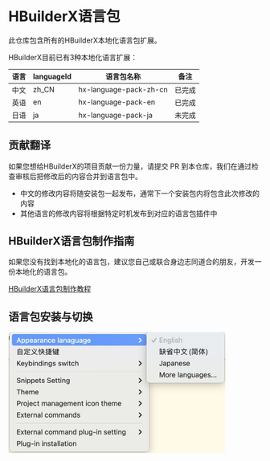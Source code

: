 # HBuilderX语言包

此仓库包含所有的HBuilderX本地化语言包扩展。

HBuilderX目前已有3种本地化语言扩展：

|语言	|languageId	| 语言包名称			| 备注	|
|--		|--			| --					| --	|
|中文	|zh_CN		| hx-language-pack-zh-cn| 已完成|
|英语	|en			|hx-language-pack-en	| 已完成|
|日语	|ja			|hx-language-pack-ja	|未完成	|


## 贡献翻译
 
如果您想给HBuilderX的项目贡献一份力量，请提交 PR 到本仓库，我们在通过检查审核后把修改后的内容合并到语言包中。
 
- 中文的修改内容将随安装包一起发布，通常下一个安装包内将包含此次修改的内容
- 其他语言的修改内容将根据特定时机发布到对应的语言包插件中

## HBuilderX语言包制作指南

如果您没有找到本地化的语言包，建议您自己或联合身边志同道合的朋友，开发一份本地化的语言包。

[HBuilderX语言包制作教程](docs/tutorial.md)

## 语言包安装与切换

<img src="/docs/images/HBuilderX_Language_Settings.png" style="zoom: 50%;" />
